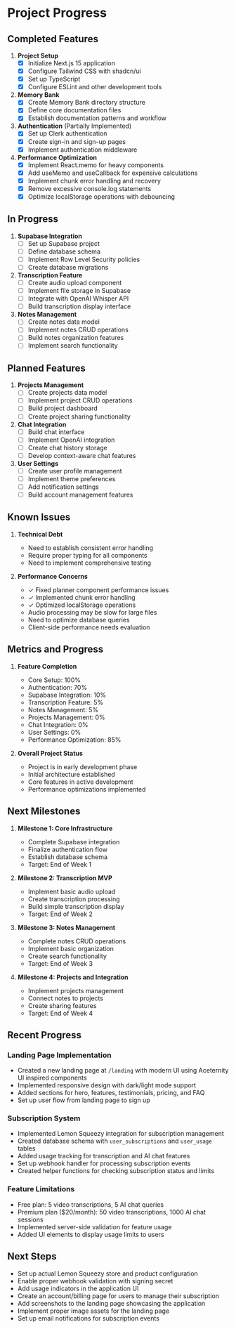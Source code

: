# Project Progress

## Completed Features

1. **Project Setup**
   - [x] Initialize Next.js 15 application
   - [x] Configure Tailwind CSS with shadcn/ui
   - [x] Set up TypeScript
   - [x] Configure ESLint and other development tools

2. **Memory Bank**
   - [x] Create Memory Bank directory structure
   - [x] Define core documentation files
   - [x] Establish documentation patterns and workflow

3. **Authentication** (Partially Implemented)
   - [x] Set up Clerk authentication
   - [x] Create sign-in and sign-up pages
   - [x] Implement authentication middleware

4. **Performance Optimization**
   - [x] Implement React.memo for heavy components
   - [x] Add useMemo and useCallback for expensive calculations
   - [x] Implement chunk error handling and recovery
   - [x] Remove excessive console.log statements
   - [x] Optimize localStorage operations with debouncing

## In Progress

1. **Supabase Integration**
   - [ ] Set up Supabase project
   - [ ] Define database schema
   - [ ] Implement Row Level Security policies
   - [ ] Create database migrations

2. **Transcription Feature**
   - [ ] Create audio upload component
   - [ ] Implement file storage in Supabase
   - [ ] Integrate with OpenAI Whisper API
   - [ ] Build transcription display interface

3. **Notes Management**
   - [ ] Create notes data model
   - [ ] Implement notes CRUD operations
   - [ ] Build notes organization features
   - [ ] Implement search functionality

## Planned Features

1. **Projects Management**
   - [ ] Create projects data model
   - [ ] Implement project CRUD operations
   - [ ] Build project dashboard
   - [ ] Create project sharing functionality

2. **Chat Integration**
   - [ ] Build chat interface
   - [ ] Implement OpenAI integration
   - [ ] Create chat history storage
   - [ ] Develop context-aware chat features

3. **User Settings**
   - [ ] Create user profile management
   - [ ] Implement theme preferences
   - [ ] Add notification settings
   - [ ] Build account management features

## Known Issues

1. **Technical Debt**
   - Need to establish consistent error handling
   - Require proper typing for all components
   - Need to implement comprehensive testing

2. **Performance Concerns**
   - ✓ Fixed planner component performance issues
   - ✓ Implemented chunk error handling
   - ✓ Optimized localStorage operations
   - Audio processing may be slow for large files
   - Need to optimize database queries
   - Client-side performance needs evaluation

## Metrics and Progress

1. **Feature Completion**
   - Core Setup: 100%
   - Authentication: 70%
   - Supabase Integration: 10%
   - Transcription Feature: 5%
   - Notes Management: 5%
   - Projects Management: 0%
   - Chat Integration: 0%
   - User Settings: 0%
   - Performance Optimization: 85%

2. **Overall Project Status**
   - Project is in early development phase
   - Initial architecture established
   - Core features in active development
   - Performance optimizations implemented

## Next Milestones

1. **Milestone 1: Core Infrastructure**
   - Complete Supabase integration
   - Finalize authentication flow
   - Establish database schema
   - Target: End of Week 1

2. **Milestone 2: Transcription MVP**
   - Implement basic audio upload
   - Create transcription processing
   - Build simple transcription display
   - Target: End of Week 2

3. **Milestone 3: Notes Management**
   - Complete notes CRUD operations
   - Implement basic organization
   - Create search functionality
   - Target: End of Week 3

4. **Milestone 4: Projects and Integration**
   - Implement projects management
   - Connect notes to projects
   - Create sharing features
   - Target: End of Week 4

## Recent Progress

### Landing Page Implementation

- Created a new landing page at `/landing` with modern UI using Aceternity UI inspired components
- Implemented responsive design with dark/light mode support
- Added sections for hero, features, testimonials, pricing, and FAQ
- Set up user flow from landing page to sign up

### Subscription System

- Implemented Lemon Squeezy integration for subscription management
- Created database schema with `user_subscriptions` and `user_usage` tables
- Added usage tracking for transcription and AI chat features
- Set up webhook handler for processing subscription events
- Created helper functions for checking subscription status and limits

### Feature Limitations

- Free plan: 5 video transcriptions, 5 AI chat queries
- Premium plan ($20/month): 50 video transcriptions, 1000 AI chat sessions
- Implemented server-side validation for feature usage
- Added UI elements to display usage limits to users

## Next Steps

- Set up actual Lemon Squeezy store and product configuration
- Enable proper webhook validation with signing secret
- Add usage indicators in the application UI
- Create an account/billing page for users to manage their subscription
- Add screenshots to the landing page showcasing the application
- Implement proper image assets for the landing page
- Set up email notifications for subscription events 